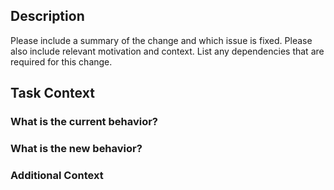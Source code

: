 ## Description

Please include a summary of the change and which issue is fixed. Please also include relevant motivation and context.
List any dependencies that are required for this change.

## Task Context

### What is the current behavior?

<!-- current functionality without PR -->

### What is the new behavior?

<!-- expected functionality with PR -->

### Additional Context

<!-- Add here any additional context you think is important. -->
